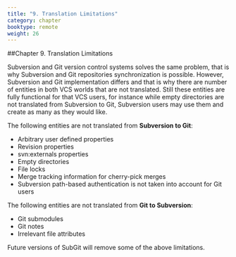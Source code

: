```yaml
---
title: "9. Translation Limitations"
category: chapter
booktype: remote
weight: 26
---
```

##Chapter 9. Translation Limitations

Subversion and Git version control systems solves the same problem, that is why Subversion and Git repositories synchronization is possible. However, Subversion and Git implementation differs and that is why there are number of entities in both VCS worlds that are not translated. Still these entities are fully functional for that VCS users, for instance while empty directories are not translated from Subversion to Git, Subversion users may use them and create as many as they would like.

The following entities are not translated from **Subversion to Git**:

+ Arbitrary user defined properties
+ Revision properties
+ svn:externals properties
+ Empty directories
+ File locks
+ Merge tracking information for cherry-pick merges
+ Subversion path-based authentication is not taken into account for Git users

The following entities are not translated from **Git to Subversion**:

+ Git submodules
+ Git notes
+ Irrelevant file attributes

Future versions of SubGit will remove some of the above limitations.

[](#up)